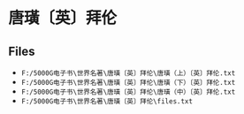 # 唐璜〔英〕拜伦

## Files

- `F:/5000G电子书\世界名著\唐璜〔英〕拜伦\唐璜（上）〔英〕拜伦.txt`
- `F:/5000G电子书\世界名著\唐璜〔英〕拜伦\唐璜（下）〔英〕拜伦.txt`
- `F:/5000G电子书\世界名著\唐璜〔英〕拜伦\唐璜（中）〔英〕拜伦.txt`
- `F:/5000G电子书\世界名著\唐璜〔英〕拜伦\files.txt`
